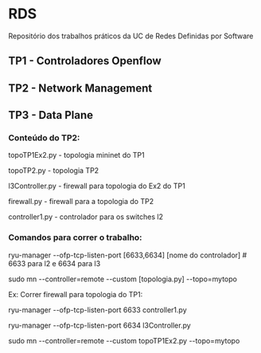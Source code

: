 # RDS
Repositório dos trabalhos práticos da UC de Redes Definidas por Software

## TP1 - Controladores Openflow

## TP2 - Network Management

## TP3 - Data Plane

### Conteúdo do TP2:

topoTP1Ex2.py - topologia mininet do TP1

topoTP2.py  - topologia TP2

l3Controller.py - firewall para topologia do Ex2 do TP1

firewall.py - firewall para a topologia do TP2

controller1.py - controlador para os switches l2


 ### Comandos para correr o trabalho:

ryu-manager --ofp-tcp-listen-port [6633,6634] [nome do controlador]  # 6633 para l2 e 6634 para l3


sudo mn --controller=remote --custom [topologia.py] --topo=mytopo


Ex: Correr firewall para topologia do TP1:

ryu-manager --ofp-tcp-listen-port 6633 controller1.py

ryu-manager --ofp-tcp-listen-port 6634 l3Controller.py

sudo mn --controller=remote --custom topoTP1Ex2.py --topo=mytopo



